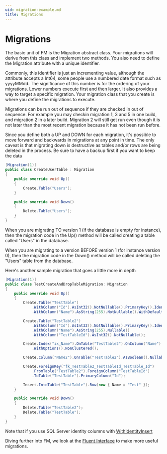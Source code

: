```yaml
---
uid: migration-example.md
title: Migrations
---
```


# Migrations

The basic unit of FM is the Migration abstract class. Your migrations will derive from this class and implement two methods. You also need to define the Migration attribute with a unique identifier.

Commonly, this identifier is just an incrementing value, although the attribute accepts a Int64, some people use a numbered date format such as yyyyMMdd. The significance of this number is for the ordering of your migrations. Lower numbers execute first and then larger. It also provides a way to target a specific migration. Your migration class that you create is where you define the migrations to execute.

Migrations can be run out of sequence if they are checked in out of sequence. For example you may checkin migration 1, 3 and 5 in one build, and migration 2 in a later build. Migration 2 will still get run even though it is not later than the most recent migration because it has not been run before.

Since you define both a UP and DOWN for each migration, it's possible to move forward and backwards in migrations at any point in time. The only caveat is that migrating down is destructive as tables and/or rows are being deleted in the process. Be sure to have a backup first if you want to keep the data

```cs
[Migration(1)]
public class CreateUserTable : Migration
{
    public override void Up()
    {
        Create.Table("Users");
    }

    public override void Down()
    {
        Delete.Table("Users");
    }
}
```

When you are migrating TO version 1 (if the database is empty for instance), then the migration code in the Up() method will be called creating a table called "Users" in the database.

When you are migrating to a version BEFORE version 1 (for instance version 0), then the migration code in the Down() method will be called deleting the "Users" table from the database.

Here's another sample migration that goes a little more in depth

```cs
[Migration(1)]
public class TestCreateAndDropTableMigration: Migration
{
	public override void Up()
	{
		Create.Table("TestTable")
			.WithColumn("Id").AsInt32().NotNullable().PrimaryKey().Identity()
			.WithColumn("Name").AsString(255).NotNullable().WithDefaultValue("Anonymous");

		Create.Table("TestTable2")
			.WithColumn("Id").AsInt32().NotNullable().PrimaryKey().Identity()
			.WithColumn("Name").AsString(255).Nullable()
			.WithColumn("TestTableId").AsInt32().NotNullable();

		Create.Index("ix_Name").OnTable("TestTable2").OnColumn("Name").Ascending()
			.WithOptions().NonClustered();

		Create.Column("Name2").OnTable("TestTable2").AsBoolean().Nullable();

		Create.ForeignKey("fk_TestTable2_TestTableId_TestTable_Id")
			.FromTable("TestTable2").ForeignColumn("TestTableId")
			.ToTable("TestTable").PrimaryColumn("Id");

		Insert.IntoTable("TestTable").Row(new { Name = "Test" });
	}

	public override void Down()
	{
		Delete.Table("TestTable2");
		Delete.Table("TestTable");
	}
}

```

Note that if you use SQL Server identity columns with [WithIdentityInsert](xref:sql-server-extensions.md#withidentityinsert)


Diving further into FM, we look at the [Fluent Interface](xref:fluent-interface.md) to make more useful migrations.
